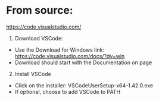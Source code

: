 # From source:
https://code.visualstudio.com/

1) Download VSCode:
- Use the Download for Windows link:
https://code.visualstudio.com/docs/?dv=win
- Download should start with the Documentation on page

2) Install VSCode
- Click on the installer:
VSCodeUserSetup-x64-1.42.0.exe
- If optional, choose to add VSCode to PATH
